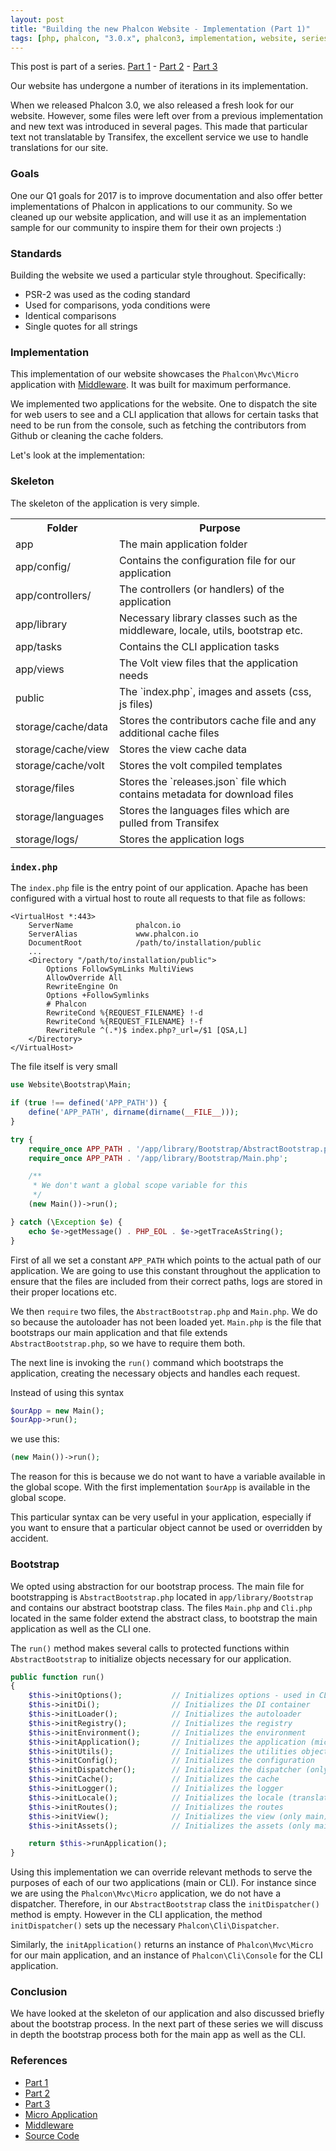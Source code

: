 ```yaml
---
layout: post
title: "Building the new Phalcon Website - Implementation (Part 1)"
tags: [php, phalcon, "3.0.x", phalcon3, implementation, website, series]
---
```

This post is part of a series. [Part 1](/post/building-the-new-phalcon-website-implementation-part-1) - [Part 2](/post/building-the-new-phalcon-website-bootstrap-part-2) - [Part 3](/post/building-the-new-phalcon-website-middleware-part-3)

Our website has undergone a number of iterations in its implementation.

When we released Phalcon 3.0, we also released a fresh look for our website. However, some files were left over from a previous implementation and new text was introduced in several pages. This made that particular text not translatable by Transifex, the excellent service we use to handle translations for our site.

<!--more-->
### Goals
One our Q1 goals for 2017 is to improve documentation and also offer better implementations of Phalcon in applications to our community. So we cleaned up our website application, and will use it as an implementation sample for our community to inspire them for their own projects :)

### Standards
Building the website we used a particular style throughout. Specifically:
 - PSR-2 was used as the coding standard
 - Used for comparisons, yoda conditions were
 - Identical comparisons
 - Single quotes for all strings

### Implementation
This implementation of our website showcases the `Phalcon\Mvc\Micro` application with [Middleware](https://docs.phalcon.io/latest/en/micro#middleware-events). It was built for maximum performance.

We implemented two applications for the website. One to dispatch the site for web users to see and a CLI application that allows for certain tasks that need to be run from the console, such as fetching the contributors from Github or cleaning the cache folders.

Let's look at the implementation:

### Skeleton
The skeleton of the application is very simple.

<table>
<tr><th style="width:25%">Folder</th><th>Purpose</th><tr>
<tr><td>app</td><td>The main application folder</td><tr>
<tr><td>app/config/</td><td>Contains the configuration file for our application</td><tr>
<tr><td>app/controllers/</td><td>The controllers (or handlers) of the application</td><tr>
<tr><td>app/library</td><td>Necessary library classes such as the middleware, locale, utils, bootstrap etc.</td><tr>
<tr><td>app/tasks</td><td>Contains the CLI application tasks</td><tr>
<tr><td>app/views</td><td>The Volt view files that the application needs</td><tr>
<tr><td>public</td><td>The `index.php`, images and assets (css, js files)</td><tr>
<tr><td>storage/cache/data</td><td>Stores the contributors cache file and any additional cache files</td><tr>
<tr><td>storage/cache/view</td><td>Stores the view cache data</td><tr>
<tr><td>storage/cache/volt</td><td>Stores the volt compiled templates</td><tr>
<tr><td>storage/files</td><td>Stores the `releases.json` file which contains metadata for download files</td><tr>
<tr><td>storage/languages</td><td>Stores the languages files which are pulled from Transifex</td><tr>
<tr><td>storage/logs/</td><td>Stores the application logs</td><tr>
</table>

### `index.php`
The `index.php` file is the entry point of our application. Apache has been configured with a virtual host to route all requests to that file as follows:

```apacheconfig
<VirtualHost *:443>
    ServerName              phalcon.io
    ServerAlias             www.phalcon.io
    DocumentRoot            /path/to/installation/public
    ...
    <Directory "/path/to/installation/public">
        Options FollowSymLinks MultiViews
        AllowOverride All
        RewriteEngine On
        Options +FollowSymlinks
        # Phalcon
        RewriteCond %{REQUEST_FILENAME} !-d
        RewriteCond %{REQUEST_FILENAME} !-f
        RewriteRule ^(.*)$ index.php?_url=/$1 [QSA,L]
    </Directory>
</VirtualHost>
```
The file itself is very small

```php
use Website\Bootstrap\Main;

if (true !== defined('APP_PATH')) {
    define('APP_PATH', dirname(dirname(__FILE__)));
}

try {
    require_once APP_PATH . '/app/library/Bootstrap/AbstractBootstrap.php';
    require_once APP_PATH . '/app/library/Bootstrap/Main.php';

    /**
     * We don't want a global scope variable for this
     */
    (new Main())->run();

} catch (\Exception $e) {
    echo $e->getMessage() . PHP_EOL . $e->getTraceAsString();
}
```

First of all we set a constant `APP_PATH` which points to the actual path of our application. We are going to use this constant throughout the application to ensure that the files are included from their correct paths, logs are stored in their proper locations etc.

We then `require` two files, the `AbstractBootstrap.php` and `Main.php`. We do so because the autoloader has not been loaded yet. `Main.php` is the file that bootstraps our main application and that file extends `AbstractBootstrap.php`, so we have to require them both.

The next line is invoking the `run()` command which bootstraps the application, creating the necessary objects and handles each request.
 
Instead of using this syntax

```php
$ourApp = new Main();
$ourApp->run();
```

we use this:

```php
(new Main())->run();
```

The reason for this is because we do not want to have a variable available in the global scope. With the first implementation `$ourApp` is available in the global scope.
 
This particular syntax can be very useful in your application, especially if you want to ensure that a particular object cannot be used or overridden by accident.

### Bootstrap
We opted using abstraction for our bootstrap process. The main file for bootstrapping is `AbstractBootstrap.php` located in `app/library/Bootstrap` and contains our abstract bootstrap class. The files `Main.php` and `Cli.php` located in the same folder extend the abstract class, to bootstrap the main application as well as the CLI one.

The `run()` method makes several calls to protected functions within `AbstractBootstrap` to initialize objects necessary for our application. 

```php
public function run()
{
    $this->initOptions();           // Initializes options - used in CLI
    $this->initDi();                // Initializes the DI container
    $this->initLoader();            // Initializes the autoloader
    $this->initRegistry();          // Initializes the registry
    $this->initEnvironment();       // Initializes the environment
    $this->initApplication();       // Initializes the application (micro/console)
    $this->initUtils();             // Initializes the utilities object
    $this->initConfig();            // Initializes the configuration
    $this->initDispatcher();        // Initializes the dispatcher (only cli)
    $this->initCache();             // Initializes the cache
    $this->initLogger();            // Initializes the logger
    $this->initLocale();            // Initializes the locale (translations)
    $this->initRoutes();            // Initializes the routes
    $this->initView();              // Initializes the view (only main)
    $this->initAssets();            // Initializes the assets (only main)

    return $this->runApplication();
}
```

Using this implementation we can override relevant methods to serve the purposes of each of our two applications (main or CLI). For instance since we are using the `Phalcon\Mvc\Micro` application, we do not have a dispatcher. Therefore, in our `AbstractBootstrap` class the `initDispatcher()` method is empty. However in the CLI application, the method `initDispatcher()` sets up the necessary `Phalcon\Cli\Dispatcher`.
 
Similarly, the `initApplication()` returns an instance of `Phalcon\Mvc\Micro` for our main application, and an instance of `Phalcon\Cli\Console` for the CLI application.

### Conclusion

We have looked at the skeleton of our application and also discussed briefly about the bootstrap process. In the next part of these series we will discuss in depth the bootstrap process both for the main app as well as the CLI.
 
### References
- [Part 1](/post/building-the-new-phalcon-website-implementation-part-1)
- [Part 2](/post/building-the-new-phalcon-website-bootstrap-part-2) 
- [Part 3](/post/building-the-new-phalcon-website-middleware-part-3)
- [Micro Application](https://docs.phalcon.io/latest/en/micro)
- [Middleware](https://docs.phalcon.io/latest/en/micro#middleware-events)
- [Source Code](https://github.com/phalcon/website)
